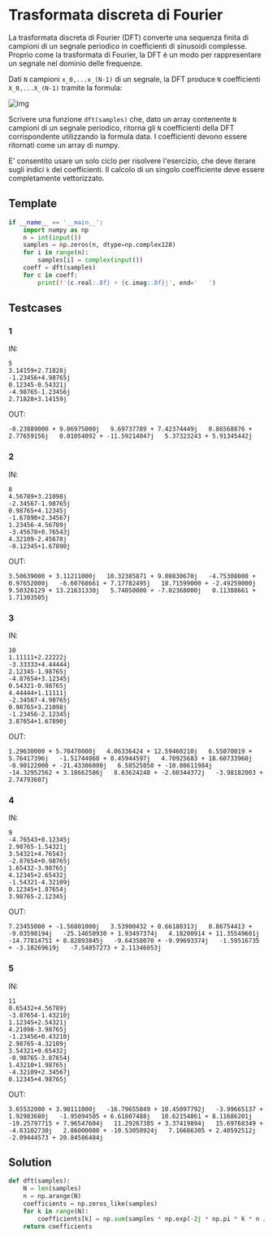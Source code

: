 # Trasformata discreta di Fourier

La trasformata discreta di Fourier (DFT) converte una sequenza finita di campioni di un segnale periodico in coefficienti di sinusoidi complesse. Proprio come la trasformata di Fourier, la DFT è un modo per rappresentare un segnale nel dominio delle frequenze.

Dati `N` campioni `x_0,...x_(N-1)` di un segnale, la DFT produce `N` coefficienti `X_0,...X_(N-1)` tramite la formula:

![img](https://wikimedia.org/api/rest_v1/media/math/render/svg/01ca6ad7b791dfc2a33a2074acc03f58a53864ef)

Scrivere una funzione `dft(samples)` che, dato un array contenente `N` campioni di un segnale periodico, ritorna gli `N` coefficienti della DFT corrispondente utilizzando la formula data. I coefficienti devono essere ritornati come un array di numpy.

E' consentito usare un solo ciclo per risolvere l'esercizio, che deve iterare sugli indici `k` dei coefficienti. Il calcolo di un singolo coefficiente deve essere completamente vettorizzato.

## Template

```py
if __name__ == '__main__':
    import numpy as np
    n = int(input())
    samples = np.zeros(n, dtype=np.complex128)
    for i in range(n):
        samples[i] = complex(input())
    coeff = dft(samples)
    for c in coeff:
        print(f'{c.real:.8f} + {c.imag:.8f}j', end='   ')
```

## Testcases

### 1

IN:
```
5
3.14159+2.71828j
-1.23456+4.98765j
0.12345-0.54321j
-4.98765-1.23456j
2.71828+3.14159j
```

OUT:
```
-0.23889000 + 9.06975000j   9.69737789 + 7.42374449j   0.86568876 + 2.77659156j   0.01054092 + -11.59214047j   5.37323243 + 5.91345442j
```

### 2

IN:
```
8
4.56789+3.21098j
-2.34567-1.98765j
0.98765+4.12345j
-1.67890+2.34567j
1.23456-4.56789j
-3.45678+0.76543j
4.32109-2.45678j
-0.12345+1.67890j
```

OUT:
```
3.50639000 + 3.11211000j   10.32385871 + 9.00830670j   -4.75308000 + 0.97652000j   -6.60768661 + 7.17782495j   18.71599000 + -2.49259000j   9.50326129 + 13.21631330j   5.74050000 + -7.02368000j   0.11388661 + 1.71303505j
```

### 3

IN:
```
10
1.11111+2.22222j
-3.33333+4.44444j
2.12345-1.98765j
-4.87654+3.12345j
0.54321-0.98765j
4.44444+1.11111j
-2.34567-4.98765j
0.98765+3.21098j
-1.23456-2.12345j
3.87654+1.67890j
```

OUT:
```
1.29630000 + 5.70470000j   4.06336424 + 12.59460210j   6.55070019 + 5.76417396j   -1.51744860 + 8.45944597j   4.70925683 + 18.60733960j   -0.90122000 + -21.43306000j   6.58525050 + -10.80611984j   -14.32952562 + 3.18662586j   8.63624248 + -2.60344372j   -3.98182003 + 2.74793607j
```

### 4

IN:
```
9
-4.76543+0.12345j
2.98765-1.54321j
3.54321+4.76543j
-2.87654+0.98765j
1.65432-3.98765j
4.12345+2.65432j
-1.54321-4.32109j
0.12345+1.87654j
3.98765-2.12345j
```

OUT:
```
7.23455000 + -1.56801000j   3.53900432 + 0.66180313j   0.86754413 + -9.03598194j   -25.14650930 + 1.93497374j   4.18200914 + 11.35549601j   -14.77814751 + 8.82893845j   -9.64358070 + -9.99693374j   -1.59516735 + -3.18269619j   -7.54857273 + 2.11346053j
```

### 5

IN:
```
11
0.65432+4.56789j
-3.87654-1.43210j
1.12345+2.54321j
4.21098-3.98765j
-1.23456+0.43210j
2.98765-4.32109j
3.54321+0.65432j
-0.98765-3.87654j
1.43210+1.98765j
-4.32109+2.34567j
0.12345+4.98765j
```

OUT:
```
3.65532000 + 3.90111000j   -16.79655049 + 10.45097792j   -3.99665137 + 1.92983680j   -1.95094505 + 6.61807488j   10.62154861 + 8.11686201j   -19.25797715 + 7.96547604j   11.29267385 + 3.37419894j   15.69768349 + -4.83102730j   2.86000080 + -10.53050924j   7.16686305 + 2.40592512j   -2.09444573 + 20.84586484j
```

## Solution

```py
def dft(samples):
    N = len(samples)
    n = np.arange(N)
    coefficients = np.zeros_like(samples)
    for k in range(N):
        coefficients[k] = np.sum(samples * np.exp(-2j * np.pi * k * n / N))
    return coefficients
```
